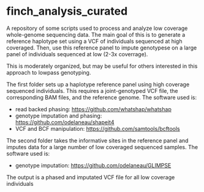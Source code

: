 # finch_analysis_curated
A repository of some scripts used to process and analyze low coverage whole-genome sequencing data. The main goal of this is to generate a reference haplotype set using a VCF of individuals sequenced at high coveraged. Then, use this reference panel to impute genotypese on a large panel of individuals sequenced at low (2-3x coverrage).

This is moderately organized, but may be useful for others interested in this approach to lowpass genotyping.

The first folder sets up a haplotype reference panel using high coverage sequenced individuals. This requires a joint-genotyped VCF file, the corresponding BAM files, and the reference genome. The software used is:
- read backed phasing: https://github.com/whatshap/whatshap
- genotype imputation and phasing: https://github.com/odelaneau/shapeit4
- VCF and BCF manipulation: https://github.com/samtools/bcftools

The second folder takes the informative sites in the reference panel and imputes data for a large number of low coveraged sequenced samples. The software used is:
- genotype imputation: https://github.com/odelaneau/GLIMPSE

The output is a phased and imputated VCF file for all low coverage individuals

